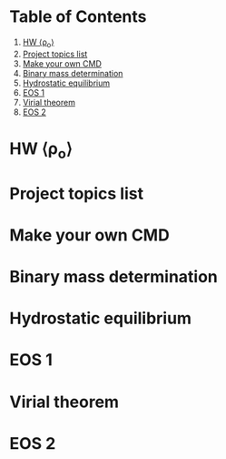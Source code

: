 
# Table of Contents

1.  [HW &lang;&rho;<sub>o</sub>&rang;](#org433f9c5)
2.  [Project topics list](#orgd254dc6)
3.  [Make your own CMD](#org7ccc824)
4.  [Binary mass determination](#orgf8b126c)
5.  [Hydrostatic equilibrium](#orgf60e9dd)
6.  [EOS 1](#orgc4f7fee)
7.  [Virial theorem](#org73944a7)
8.  [EOS 2](#org22e563d)



<a id="org433f9c5"></a>

# HW &lang;&rho;<sub>o</sub>&rang;


<a id="orgd254dc6"></a>

# Project topics list


<a id="org7ccc824"></a>

# Make your own CMD


<a id="orgf8b126c"></a>

# Binary mass determination


<a id="orgf60e9dd"></a>

# Hydrostatic equilibrium


<a id="orgc4f7fee"></a>

# EOS 1


<a id="org73944a7"></a>

# Virial theorem


<a id="org22e563d"></a>

# EOS 2

